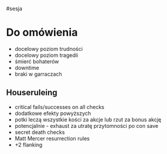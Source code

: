 #sesja 
# Do omówienia
* docelowy poziom trudności
* docelowy poziom tragedii
* śmierć bohaterów
* downtime 
* braki w garraczach
## Houseruleing
* critical fails/successes on all checks
* dodatkowe efekty powyższych
* potki leczą wszystkie kości za akcje lub rzut za bonus akcję
* potencjalnie - exhaust za utratę przytomności po con save
* secret death checks
* Matt Mercer resurrection rules 
* +2 flanking
